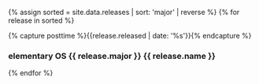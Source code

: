 ---
---

{% assign sorted = site.data.releases | sort: 'major' | reverse %}
{% for release in sorted %}

{% capture posttime %}{{release.released | date: '%s'}}{% endcapture %}

<h3>elementary OS {{ release.major }} {{ release.name }}</h3>

{% endfor  %}
